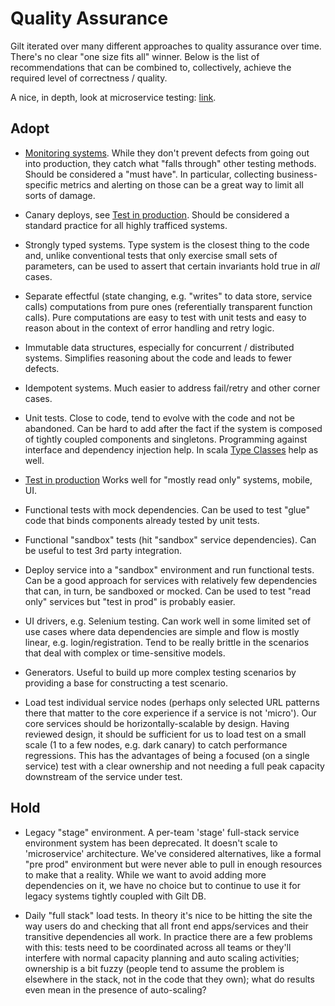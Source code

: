 # Quality Assurance

Gilt iterated over many different approaches to quality assurance over time. There's no clear "one size fits all" winner. Below is the list of recommendations that can be combined to, collectively, achieve the required level of correctness / quality.

A nice, in depth, look at microservice testing: [link](http://martinfowler.com/articles/microservice-testing/).


## Adopt

  - [Monitoring systems](Monitoring.md). While they don't prevent defects from going out into production, they catch what "falls through" other testing methods. Should be considered a "must have".
    In particular, collecting business-specific metrics and alerting on those can be a great way to limit all sorts of damage.

  - Canary deploys, see [Test in production](Quality-TIP.md). Should be considered a standard practice for all highly trafficed systems.

  - Strongly typed systems. Type system is the closest thing to the code and, unlike conventional tests that only exercise small sets of parameters, can be used to assert that certain invariants hold true in *all* cases.

  - Separate effectful (state changing, e.g. "writes" to data store, service calls) computations from pure ones (referentially transparent function calls). Pure computations are easy to test with unit tests and easy to reason about in the context of error handling and retry logic.

  - Immutable data structures, especially for concurrent / distributed systems. Simplifies reasoning about the code and leads to fewer defects.

  - Idempotent systems. Much easier to address fail/retry and other corner cases.

  - Unit tests. Close to code, tend to evolve with the code and not be abandoned. Can be hard to add after the fact if the system is composed of tightly coupled components and singletons. Programming against interface and dependency injection help. In scala [Type Classes](http://danielwestheide.com/blog/2013/02/06/the-neophytes-guide-to-scala-part-12-type-classes.html) help as well.

  - [Test in production](Quality-TIP.md) Works well for "mostly read only" systems, mobile, UI.

  - Functional tests with mock dependencies. Can be used to test "glue" code that binds components already tested by unit tests.

  - Functional "sandbox" tests (hit "sandbox" service dependencies). Can be useful to test 3rd party integration.

  - Deploy service into a "sandbox" environment and run functional tests. Can be a good approach for services with relatively few dependencies that can, in turn, be sandboxed or mocked. Can be used to test "read only" services but "test in prod" is probably easier.

  - UI drivers, e.g. Selenium testing. Can work well in some limited set of use cases where data dependencies are simple and flow is mostly linear, e.g. login/registration. Tend to be really brittle in the scenarios that deal with complex or time-sensitive models.
  - Generators. Useful to build up more complex testing scenarios by providing a base for constructing a test scenario.

  - Load test individual service nodes (perhaps only selected URL patterns there that matter to the core experience if a service is not 'micro'). Our core services should be horizontally-scalable by design. Having reviewed design, it should be sufficient for us to load test on a small scale (1 to a few nodes, e.g. dark canary) to catch performance regressions. This has the advantages of being a focused (on a single service) test with a clear ownership and not needing a full peak capacity downstream of the service under test.


## Hold

  - Legacy "stage" environment. A per-team 'stage' full-stack service environment system has been deprecated. It doesn't scale to 'microservice' architecture. We've considered alternatives, like a formal "pre prod" environment but were never able to pull in enough resources to make that a reality. While we want to avoid adding more dependencies on it, we have no choice but to continue to use it for legacy systems tightly coupled with Gilt DB.

  - Daily "full stack" load tests. In theory it's nice to be hitting the site the way users do and checking that all front end apps/services and their transitive dependencies all work. In practice there are a few problems with this: tests need to be coordinated across all teams or they'll interfere with normal capacity planning and auto scaling activities; ownership is a bit fuzzy (people tend to assume the problem is elsewhere in the stack, not in the code that they own); what do results even mean in the presence of auto-scaling?
